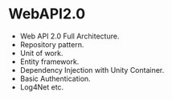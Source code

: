 # WebAPI2.0
* Web API 2.0 Full Architecture. 
* Repository pattern.
* Unit of work.
* Entity framework.  
* Dependency Injection with Unity Container. 
* Basic Authentication.
* Log4Net etc.
